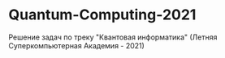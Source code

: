 # Quantum-Computing-2021
Решение задач по треку "Квантовая информатика" (Летняя Суперкомпьютерная Академия - 2021)
